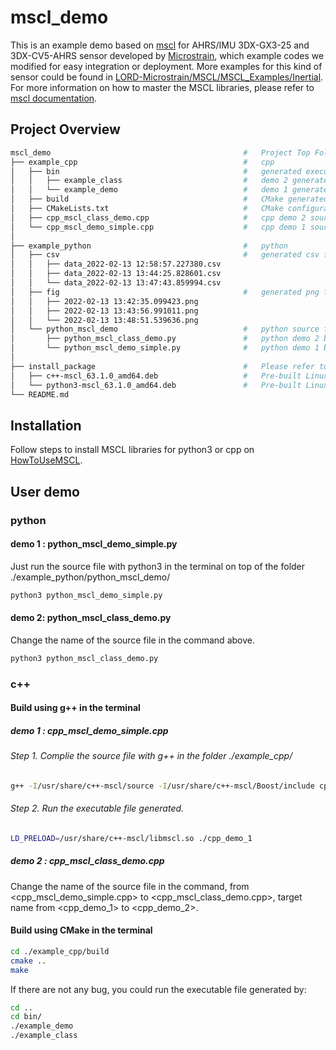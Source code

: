 
# mscl_demo

This is an example demo based on [mscl](https://github.com/LORD-MicroStrain/MSCL "mscl home") for AHRS/IMU 3DX-GX3-25 and 3DX-CV5-AHRS sensor developed by [Microstrain](https://www.microstrain.com/), which example codes we modified for easy integration or deployment. More examples for this kind of sensor could be found in [LORD-Microstrain/MSCL/MSCL_Examples/Inertial](https://github.com/LORD-MicroStrain/MSCL/tree/master/MSCL_Examples/Inertial). For more information on how to master the MSCL libraries, please refer to [mscl documentation](http://lord-microstrain.github.io/MSCL/Documentation/MSCL%20Documentation/index.html#).


## Project Overview
```bash
mscl_demo                                           #   Project Top Folder
├── example_cpp                                     #   cpp 
│   ├── bin                                         #   generated executable files of cpp inside
│   │   ├── example_class                           #   demo 2 generated executable file of cpp
│   │   └── example_demo                            #   demo 1 generated executable file of cpp
│   ├── build                                       #   CMake generated files
│   ├── CMakeLists.txt                              #   CMake configuration file for compile, assemble and link to the target
│   ├── cpp_mscl_class_demo.cpp                     #   cpp demo 2 source file based on Class
│   └── cpp_mscl_demo_simple.cpp                    #   cpp demo 1 source file based on procedure
│
├── example_python                                  #   python
│   ├── csv                                         #   generated csv file for data recording by Python
│   │   ├── data_2022-02-13 12:58:57.227380.csv
│   │   ├── data_2022-02-13 13:44:25.828601.csv     
│   │   └── data_2022-02-13 13:47:43.859994.csv
│   ├── fig                                         #   generated png figure file after plotting the data recorded by Python
│   │   ├── 2022-02-13 13:42:35.099423.png
│   │   ├── 2022-02-13 13:43:56.991011.png
│   │   └── 2022-02-13 13:48:51.539636.png
│   └── python_mscl_demo                            #   python source files
│       ├── python_mscl_class_demo.py               #   python demo 2 based on Class
│       └── python_mscl_demo_simple.py              #   python demo 1 based on procedure
│
├── install_package                                 #   Please refer to https://github.com/LORD-MicroStrain/MSCL/blob/master/README.md
│   ├── c++-mscl_63.1.0_amd64.deb                   #   Pre-built Linux packages for cpp
│   └── python3-mscl_63.1.0_amd64.deb               #   Pre-built Linux packages for python
└── README.md                                          
```

## Installation
Follow steps to install MSCL libraries for python3 or cpp on [HowToUseMSCL](https://github.com/LORD-MicroStrain/MSCL/blob/master/HowToUseMSCL.md?).


## User demo
### python


#### demo 1 : python_mscl_demo_simple.py
Just run the source file with python3 in the terminal on top of the folder ./example_python/python_mscl_demo/
```bash
python3 python_mscl_demo_simple.py
```


#### demo 2: python_mscl_class_demo.py
Change the name of the source file in the command above.
```bash
python3 python_mscl_class_demo.py
```


### c++
#### Build using g++ in the terminal
##### demo 1 : cpp_mscl_demo_simple.cpp
###### Step 1. Complie the source file with g++ in the folder ./example_cpp/
```bash
g++ -I/usr/share/c++-mscl/source -I/usr/share/c++-mscl/Boost/include cpp_mscl_demo_simple.cpp -o cpp_demo_1 -L/usr/share/c++-mscl -lmscl -lstdc++ -std=c++11 -lpthread -pthread
```
###### Step 2. Run the executable file generated.
```bash
LD_PRELOAD=/usr/share/c++-mscl/libmscl.so ./cpp_demo_1
```


##### demo 2 : cpp_mscl_class_demo.cpp
Change the name of the source file in the command, from <cpp_mscl_demo_simple.cpp> to <cpp_mscl_class_demo.cpp>, target name from <cpp_demo_1> to <cpp_demo_2>.


#### Build using CMake in the terminal

```bash
cd ./example_cpp/build
cmake ..
make
```
If there are not any bug, you could run the executable file generated by:
```bash
cd ..
cd bin/
./example_demo 
./example_class
```
